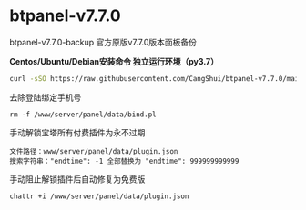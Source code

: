 # btpanel-v7.7.0
btpanel-v7.7.0-backup  官方原版v7.7.0版本面板备份

**Centos/Ubuntu/Debian安装命令 独立运行环境（py3.7）**

```Bash
curl -sSO https://raw.githubusercontent.com/CangShui/btpanel-v7.7.0/main/install/install_panel.sh && bash install_panel.sh
```

去除登陆绑定手机号
```
rm -f /www/server/panel/data/bind.pl
```


手动解锁宝塔所有付费插件为永不过期
```
文件路径：www/server/panel/data/plugin.json
搜索字符串："endtime": -1 全部替换为 "endtime": 999999999999
```
手动阻止解锁插件后自动修复为免费版
```
chattr +i /www/server/panel/data/plugin.json
```
